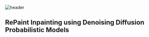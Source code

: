 ![header](https://capsule-render.vercel.app/api?type=waving&color=auto&height=80&section=header&text=Welcome%20Paper%20Review&fontSize=50)


## RePaint  Inpainting using Denoising Diffusion Probabilistic Models

<div align=center>


</div>
